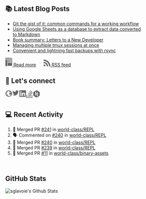 ## 📚 Latest Blog Posts

<!-- BLOG-POST-LIST:START -->
- [Git the gist of it: common commands for a working workflow](https://www.sglavoie.com/posts/2022/04/03/git-the-gist-of-it-common-commands-for-a-working-workflow/)
- [Using Google Sheets as a database to extract data converted to Markdown](https://www.sglavoie.com/posts/2021/12/19/using-google-sheets-as-a-database-to-extract-data-converted-to-markdown/)
- [Book summary: Letters to a New Developer](https://www.sglavoie.com/posts/2021/11/08/book-summary-letters-to-a-new-developer/)
- [Managing multiple tmux sessions at once](https://www.sglavoie.com/posts/2021/09/19/managing-multiple-tmux-sessions-at-once/)
- [Convenient and lightning fast backups with rsync](https://www.sglavoie.com/posts/2021/07/31/convenient-and-lightning-fast-backups-with-rsync/)
<!-- BLOG-POST-LIST:END -->


[<img alt="rss feed" width="22px" src="./assets/readthedocs.svg" /> Read more][website] &nbsp;&nbsp;&nbsp;&nbsp; [<img alt="rss feed" width="22px" src="./assets/rss.svg" /> RSS feed][rss]

## 🔌 Let's connect

[<img align="left" alt="sglavoie.com" width="22px" src="./assets/globe.svg" />][website]
[<img align="left" alt="sgdlavoie | Twitter" width="22px" src="./assets/twitter.svg" />][twitter]
[<img align="left" alt="sglavoie | LinkedIn" width="22px" src="./assets/linkedin.svg" />][linkedin]
[<img align="left" alt="sglavoie | Stackoverflow" width="22px" src="./assets/stackoverflow.svg" />][stackoverflow]
[<img align="left" alt="sglavoie | HackRank" width="22px" src="./assets/hackerrank.svg" />][hackerrank]

<br /><br />

## :computer: Recent Activity

<!--START_SECTION:activity-->
1. 🎉 Merged PR [#241](https://github.com/world-class/REPL/pull/241) in [world-class/REPL](https://github.com/world-class/REPL)
2. 🗣 Commented on [#240](https://github.com/world-class/REPL/issues/240) in [world-class/REPL](https://github.com/world-class/REPL)
3. 🎉 Merged PR [#240](https://github.com/world-class/REPL/pull/240) in [world-class/REPL](https://github.com/world-class/REPL)
4. 🎉 Merged PR [#239](https://github.com/world-class/REPL/pull/239) in [world-class/REPL](https://github.com/world-class/REPL)
5. 🎉 Merged PR [#11](https://github.com/world-class/binary-assets/pull/11) in [world-class/binary-assets](https://github.com/world-class/binary-assets)
<!--END_SECTION:activity-->


<br />

## GitHub Stats

<img alt="sglavoie's Github Stats" src="https://github-readme-stats.sglavoie.vercel.app/api?username=sglavoie&show_icons=true&title_color=5DC1FF&icon_color=fca311&text_color=e5e5e5&bg_color=000000" />

<br /><br />

[hackerrank]: https://www.hackerrank.com/sglavoie
[rss]: https://www.sglavoie.com/feeds/sglavoie.rss.xml
[website]: https://www.sglavoie.com
[twitter]: https://twitter.com/sgdlavoie
[linkedin]: https://www.linkedin.com/in/sglavoie
[stackoverflow]: https://stackoverflow.com/users/8787680/s%C3%A9bastien-lavoie
